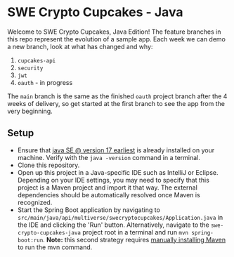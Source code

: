 # SWE Crypto Cupcakes - Java

Welcome to SWE Crypto Cupcakes, Java Edition! The feature branches in this repo represent the evolution of a sample app. Each week we can demo a new branch, look at what has changed and why:

1. `cupcakes-api`
2. `security`
3. `jwt`
4. `oauth` - in progress

The `main` branch is the same as the finished `oauth` project branch after the 4 weeks of delivery, so get started at the first branch to see the app from the very beginning.

## Setup 
- Ensure that [java SE @ version 17 earliest](https://www.python.org/downloads/) is already installed on your machine. Verify with the `java -version` command in a terminal.
- Clone this repository.
- Open up this project in a Java-specific IDE such as IntelliJ or Eclipse. Depending on your IDE settings, you may need to specify that this project is a Maven project and import it that way. The external dependencies should be automatically resolved once Maven is recognized.
- Start the Spring Boot application by navigating to `src/main/java/api/multiverse/swecryptocupcakes/Application.java` in the IDE and clicking the 'Run' button. Alternatively, navigate to the `swe-crypto-cupcakes-java` project root in a terminal and run `mvn spring-boot:run`. **Note:** this second strategy requires [manually installing Maven](https://maven.apache.org/install.html) to run the mvn command.
